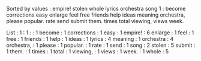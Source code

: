 Sorted by values :
empire! stolen whole lyrics orchestra song 1 : become corrections easy enlarge feel free friends help ideas meaning orchestra, please popular. rate send submit them. times total viewing, views week. 

List :
1 : 1
: : 1
become : 1
corrections : 1
easy : 1
empire! : 6
enlarge : 1
feel : 1
free : 1
friends : 1
help : 1
ideas : 1
lyrics : 4
meaning : 1
orchestra : 4
orchestra, : 1
please : 1
popular. : 1
rate : 1
send : 1
song : 2
stolen : 5
submit : 1
them. : 1
times : 1
total : 1
viewing, : 1
views : 1
week. : 1
whole : 5
